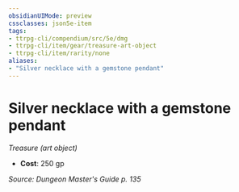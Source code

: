 ```yaml
---
obsidianUIMode: preview
cssclasses: json5e-item
tags:
- ttrpg-cli/compendium/src/5e/dmg
- ttrpg-cli/item/gear/treasure-art-object
- ttrpg-cli/item/rarity/none
aliases: 
- "Silver necklace with a gemstone pendant"
---
```

# Silver necklace with a gemstone pendant
*Treasure (art object)*  


- **Cost**: 250 gp

*Source: Dungeon Master's Guide p. 135*